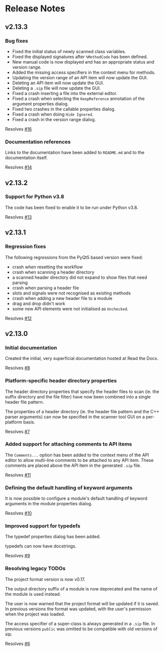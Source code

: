 # Release Notes


## v2.13.3

### Bug fixes

- Fixed the initial status of newly scanned class variables.
- Fixed the displayed signatures after `%MethodCode` has been defined.
- New manual code is now displayed and has an appropriate status and
  version range.
- Added the missing access specifiers in the context menu for methods.
- Updating the version range of an API item will now update the GUI.
- Deleting an API item will now update the GUI.
- Deleting a `.sip` file will now update the GUI.
- Fixed a crash inserting a file into the external editor.
- Fixed a crash when selecting the `KeepReference` annotation of the
  argument properties dialog.
- Fixed two crashes in the callable properties dialog.
- Fixed a crash when doing `Hide Ignored`.
- Fixed a crash in the version range dialog.

Resolves [#16](https://github.com/Python-SIP/metasip/issues/16)

### Documentation references

Links to the documentation have been added to `README.md` and to the
documentation itself.

Resolves [#14](https://github.com/Python-SIP/metasip/issues/14)


## v2.13.2

### Support for Python v3.8

The code has been fixed to enable it to be run under Python v3.8.

Resolves [#13](https://github.com/Python-SIP/metasip/issues/13)


## v2.13.1

### Regression fixes

The following regressions from the PyQt5 based version were fixed:

- crash when resetting the workflow
- crash when scanning a header directory
- a scanned header directory did not expand to show files that need parsing
- crash when parsing a header file
- slots and signals were not recognised as existing methods
- crash when adding a new header file to a module
- drag and drop didn't work
- some new API elements were not initialised as `Unchecked`.

Resolves [#12](https://github.com/Python-SIP/metasip/issues/12)


## v2.13.0

### Initial documentation

Created the initial, very superficial documentation hosted at Read the Docs.

Resolves [#8](https://github.com/Python-SIP/metasip/issues/8)

### Platform-specific header directory properties

The header directory properties that specify the header files to scan (ie.
the suffix directory and the file filter) have now been combined into a
single header file pattern.

The properties of a header directory (ie. the header file pattern and the
C++ parser arguments) can now be specified in the scanner tool GUI on a
per-platform basis.

Resolves [#7](https://github.com/Python-SIP/metasip/issues/7)

### Added support for attaching comments to API items

The `Comments...` option has been added to the context menu of the API
editor to allow multi-line comments to be attached to any API item.  These
comments are placed above the API item in the generated `.sip` file.

Resolves [#11](https://github.com/Python-SIP/metasip/issues/11)

### Defining the default handling of keyword arguments

It is now possible to configure a module's default handling of keyword
arguments in the module properties dialog.

Resolves [#10](https://github.com/Python-SIP/metasip/issues/10)

### Improved support for typedefs

The typedef properties dialog has been added.

typedefs can now have docstrings.

Resolves [#9](https://github.com/Python-SIP/metasip/issues/9)

### Resolving legacy TODOs

The project format version is now v0.17.

The output directory suffix of a module is now deprecated and the name of
the module is used instead.

The user is now warned that the project format will be updated if it is
saved. In previous versions the format was updated, with the user's
permission when the project was loaded.

The access specifier of a super-class is always generated in a `.sip` file.
In previous versions `public` was omitted to be compatible with old
versions of sip.

Resolves [#6](https://github.com/Python-SIP/metasip/issues/6)
